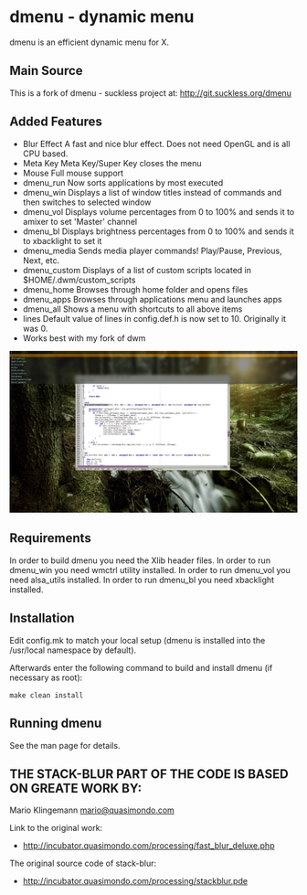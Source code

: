 dmenu - dynamic menu
====================
dmenu is an efficient dynamic menu for X.

Main Source
-----------
This is a fork of dmenu - suckless project at:
    http://git.suckless.org/dmenu

Added Features
--------------
* Blur Effect  A fast and nice blur effect. Does not need OpenGL and is all CPU based.
* Meta Key     Meta Key/Super Key closes the menu
* Mouse        Full mouse support
* dmenu_run    Now sorts applications by most executed
* dmenu_win    Displays a list of window titles instead of commands and then switches to selected window
* dmenu_vol    Displays volume percentages from 0 to 100% and sends it to amixer to set 'Master' channel
* dmenu_bl     Displays brightness percentages from 0 to 100% and sends it to xbacklight to set it
* dmenu_media  Sends media player commands! Play/Pause, Previous, Next, etc.
* dmenu_custom Displays of a list of custom scripts located in $HOME/.dwm/custom_scripts
* dmenu_home   Browses through home folder and opens files
* dmenu_apps   Browses through applications menu and launches apps
* dmenu_all    Shows a menu with shortcuts to all above items
* lines        Default value of lines in config.def.h is now set to 10. Originally it was 0.
* Works best with my fork of dwm

![Screenshot](screenshot.png?raw=true "Fully CPU Based No OpenGL Static Blur Effect")

Requirements
------------
In order to build dmenu you need the Xlib header files.
In order to run dmenu_win you need wmctrl utility installed.
In order to run dmenu_vol you need alsa_utils installed.
In order to run dmenu_bl you need xbacklight installed.


Installation
------------
Edit config.mk to match your local setup (dmenu is installed into
the /usr/local namespace by default).

Afterwards enter the following command to build and install dmenu
(if necessary as root):

    make clean install


Running dmenu
-------------
See the man page for details.


## THE STACK-BLUR PART OF THE CODE IS BASED ON GREATE WORK BY:
Mario Klingemann <mario@quasimondo.com>

Link to the original work:
- http://incubator.quasimondo.com/processing/fast_blur_deluxe.php

The original source code of stack-blur:
- http://incubator.quasimondo.com/processing/stackblur.pde

